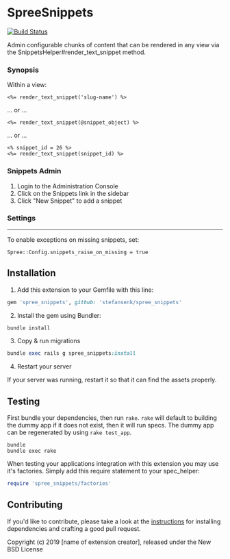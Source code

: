 # SpreeSnippets

[![Build Status](https://travis-ci.org/stefansenk/spree_snippets.svg?branch=master) ](https://travis-ci.org/stefansenk/spree_snippets)

Admin configurable chunks of content that can be rendered in any view via the SnippetsHelper#render_text_snippet method.

### Synopsis
Within a view:

  ```
  <%= render_text_snippet('slug-name') %>
  ```

  ... or ...

  ```
  <%= render_text_snippet(@snippet_object) %>
  ```

  ... or ...

  ```
  <% snippet_id = 26 %>
  <%= render_text_snippet(snippet_id) %>
  ```

### Snippets Admin

1. Login to the Administration Console
2. Click on the Snippets link in the sidebar
3. Click "New Snippet" to add a snippet

### Settings
----------------

To enable exceptions on missing snippets, set:
  ```
  Spree::Config.snippets_raise_on_missing = true
  ```

## Installation

1. Add this extension to your Gemfile with this line:
  ```ruby
  gem 'spree_snippets', github: 'stefansenk/spree_snippets'
  ```

2. Install the gem using Bundler:
  ```ruby
  bundle install
  ```

3. Copy & run migrations
  ```ruby
  bundle exec rails g spree_snippets:install
  ```

4. Restart your server

  If your server was running, restart it so that it can find the assets properly.

## Testing

First bundle your dependencies, then run `rake`. `rake` will default to building the dummy app if it does not exist, then it will run specs. The dummy app can be regenerated by using `rake test_app`.

```shell
bundle
bundle exec rake
```

When testing your applications integration with this extension you may use it's factories.
Simply add this require statement to your spec_helper:

```ruby
require 'spree_snippets/factories'
```


## Contributing

If you'd like to contribute, please take a look at the
[instructions](CONTRIBUTING.md) for installing dependencies and crafting a good
pull request.

Copyright (c) 2019 [name of extension creator], released under the New BSD License
